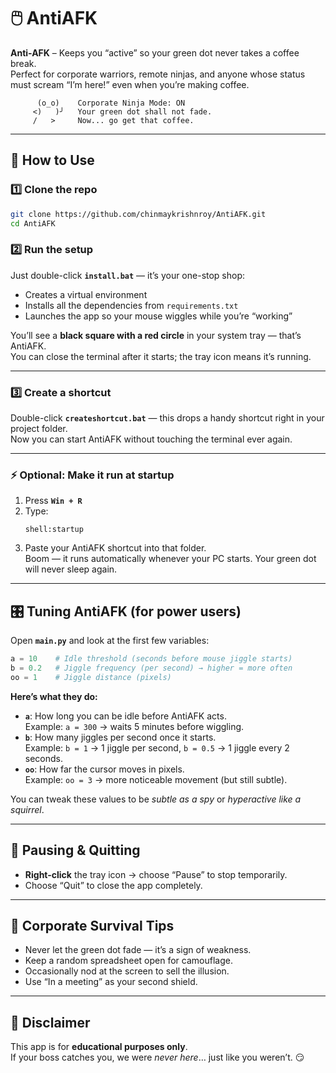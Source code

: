 # 🖱️ AntiAFK
**Anti-AFK** – Keeps you “active” so your green dot never takes a coffee break.  
Perfect for corporate warriors, remote ninjas, and anyone whose status must scream “I’m here!” even when you’re making coffee.

```
      (o_o)    Corporate Ninja Mode: ON
     <)   )╯   Your green dot shall not fade.
     /   >     Now... go get that coffee.
```

---

## 🚀 How to Use

### 1️⃣ Clone the repo
```bash
git clone https://github.com/chinmaykrishnroy/AntiAFK.git
cd AntiAFK
```

### 2️⃣ Run the setup
Just double-click **`install.bat`** — it’s your one-stop shop:  
- Creates a virtual environment  
- Installs all the dependencies from `requirements.txt`  
- Launches the app so your mouse wiggles while you’re “working”  

You’ll see a **black square with a red circle** in your system tray — that’s AntiAFK.  
You can close the terminal after it starts; the tray icon means it’s running.

---

### 3️⃣ Create a shortcut
Double-click **`createshortcut.bat`** — this drops a handy shortcut right in your project folder.  
Now you can start AntiAFK without touching the terminal ever again.

---

### ⚡ Optional: Make it run at startup
1. Press **`Win + R`**  
2. Type:
   ```
   shell:startup
   ```
3. Paste your AntiAFK shortcut into that folder.  
Boom — it runs automatically whenever your PC starts. Your green dot will never sleep again.

---

## 🎛️ Tuning AntiAFK (for power users)

Open **`main.py`** and look at the first few variables:

```python
a = 10    # Idle threshold (seconds before mouse jiggle starts)
b = 0.2   # Jiggle frequency (per second) → higher = more often
oo = 1    # Jiggle distance (pixels)
```

**Here’s what they do:**
- **`a`**: How long you can be idle before AntiAFK acts.  
  Example: `a = 300` → waits 5 minutes before wiggling.
- **`b`**: How many jiggles per second once it starts.  
  Example: `b = 1` → 1 jiggle per second, `b = 0.5` → 1 jiggle every 2 seconds.
- **`oo`**: How far the cursor moves in pixels.  
  Example: `oo = 3` → more noticeable movement (but still subtle).

You can tweak these values to be *subtle as a spy* or *hyperactive like a squirrel*.

---

## 🛑 Pausing & Quitting
- **Right-click** the tray icon → choose “Pause” to stop temporarily.  
- Choose “Quit” to close the app completely.

---

## 🏢 Corporate Survival Tips
- Never let the green dot fade — it’s a sign of weakness.  
- Keep a random spreadsheet open for camouflage.  
- Occasionally nod at the screen to sell the illusion.  
- Use “In a meeting” as your second shield.

---

## 📜 Disclaimer
This app is for **educational purposes only**.  
If your boss catches you, we were *never here*… just like you weren’t. 😏
